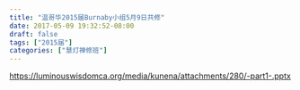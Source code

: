 ```yaml
---
title: "温哥华2015届Burnaby小组5月9日共修"
date: 2017-05-09 19:32:52-08:00
draft: false
tags: ["2015届"]
categories: ["慧灯禅修班"]
---
```

https://luminouswisdomca.org/media/kunena/attachments/280/-part1-.pptx
